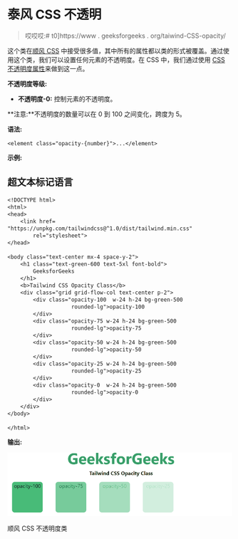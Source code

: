 # 泰风 CSS 不透明

> 哎哎哎:# t0]https://www . geeksforgeeks . org/taiwind-CSS-opacity/

这个类在[顺风 CSS](https://www.geeksforgeeks.org/css-tailwind-introduction/) 中接受很多值，其中所有的属性都以类的形式被覆盖。通过使用这个类，我们可以设置任何元素的不透明度。在 CSS 中，我们通过使用 [CSS 不透明度属性](https://www.geeksforgeeks.org/css-opacity-transparency/)来做到这一点。

**不透明度等级:**

*   **不透明度-0:** 控制元素的不透明度。

**注意:**不透明度的数量可以在 0 到 100 之间变化，跨度为 5。

**语法:**

```
<element class="opacity-{number}">...</element>
```

**示例:**

## 超文本标记语言

```
<!DOCTYPE html> 
<html>
<head> 
    <link href= 
"https://unpkg.com/tailwindcss@^1.0/dist/tailwind.min.css"
        rel="stylesheet"> 
</head> 

<body class="text-center mx-4 space-y-2"> 
    <h1 class="text-green-600 text-5xl font-bold"> 
        GeeksforGeeks 
    </h1> 
    <b>Tailwind CSS Opacity Class</b> 
    <div class="grid grid-flow-col text-center p-2"> 
        <div class="opacity-100  w-24 h-24 bg-green-500 
                    rounded-lg">opacity-100
        </div>
        <div class="opacity-75 w-24 h-24 bg-green-500 
                    rounded-lg">opacity-75
        </div>
        <div class="opacity-50 w-24 h-24 bg-green-500 
                    rounded-lg">opacity-50
        </div>
        <div class="opacity-25 w-24 h-24 bg-green-500 
                    rounded-lg">opacity-25
        </div>
        <div class="opacity-0  w-24 h-24 bg-green-500 
                    rounded-lg">opacity-0
        </div>
    </div> 
</body> 

</html> 
```

**输出:**

![](img/49bb1565146598c13d354c2e30e8420a.png)

顺风 CSS 不透明度类